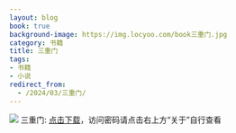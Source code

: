 ```yaml
---
layout: blog
book: true
background-image: https://img.locyoo.com/book三重门.jpg
category: 书籍
title: 三重门
tags:
- 书籍
- 小说
redirect_from:
  - /2024/03/三重门/
---
```

![](https://img.locyoo.com/book三重门.jpg)
三重门: <a name = "ref1" href="https://url18.ctfile.com/f/50983618-1323443584-1d3983?p=3619">点击下载</a>，访问密码请点击右上方“关于”自行查看